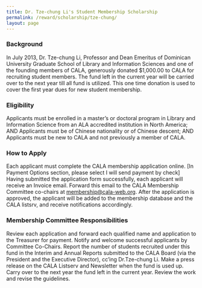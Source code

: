 ```yaml
---
title: Dr. Tze-chung Li's Student Membership Scholarship
permalink: /reward/scholarship/tze-chung/
layout: page
---
```

### Background

In July 2013, Dr. Tze-chung Li, Professor and Dean Emeritus of Dominican University Graduate School of Library and Information Sciences and one of the founding members of CALA, generously donated $1,000.00 to CALA for recruiting student members. The fund left in the current year will be carried over to the next year till all fund is utilized. This one time donation is used to cover the first year dues for new student membership.

### Eligibility
Applicants must be enrolled in a master’s or doctoral program in Library and Information Science from an ALA accredited institution in North America; AND
Applicants must be of Chinese nationality or of Chinese descent; AND
Applicants must be new to CALA and not previously a member of CALA.

### How to Apply
Each applicant must complete the CALA membership application online. [In Payment Options section, please select I will send payment by check]
Having submitted the application form successfully, each applicant will receive an Invoice email. Forward this email to the CALA Membership Committee co-chairs at membership@cala-web.org. 
After the application is approved, the applicant will be added to the membership database and the CALA listsrv, and receive notifications accordingly. 

### Membership Committee Responsibilities
Review each application and forward each qualified name and application to the Treasurer for payment.
Notify and welcome successful applicants by Committee Co-Chairs.
Report the number of students recruited under this fund in the Interim and Annual Reports submitted to the CALA Board (via the President and the
Executive Director), cc’ing Dr.Tze-chung Li.
Make a press release on the CALA Listserv and Newsletter when the fund is used up.
Carry over to the next year the fund left in the current year.
Review the work and revise the guidelines.